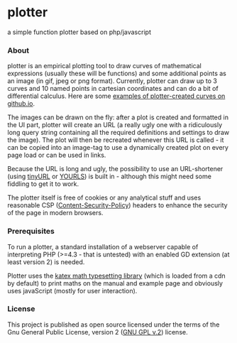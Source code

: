 # plotter
a simple function plotter based on php/javascript

### About
plotter is an empirical plotting tool to draw curves of mathematical expressions (usually these will be functions) and some additional points as an image (in gif, jpeg or png format). Currently, plotter can draw up to 3 curves and 10 named points in cartesian coordinates and can do a bit of differential calculus. Here are some [examples of plotter-created curves on github.io](https://marcusoettinger.github.io/plotter).

The images can be drawn on the fly: after a plot is created and formatted in the UI part, plotter will create an URL (a really ugly one with a ridiculously long query string containing all the required definitions and settings to draw the image). The plot will then be recreated whenever this URL is called - it can be copied into an image-tag to use a dynamically created plot on every page load or can be used in links.

Because the URL is long and ugly, the possibility to use an URL-shortener (using [tinyURL](https://tinyurl.com/) or [YOURLS](https://yourls.org/)) is built in - although this might need some fiddling to get it to work.

The plotter itself is free of cookies or any analytical stuff and uses reasonable CSP ([Content-Security-Policy](https://content-security-policy.com/)) headers to enhance the security of the page in modern browsers.

### Prerequisites
To run a plotter, a standard installation of a webserver capable of interpreting PHP (>=4.3 - that is untested) with an enabled GD extension (at least version 2) is needed.

Plotter uses the [katex math typesetting library](https://katex.org/) (which is loaded from a cdn by default) to print maths on the manual and example page and obviously uses javaScript (mostly for user interaction).

### License
This project is published as open source licensed under the terms of the Gnu General Public License, version 2 ([GNU GPL v.2](https://www.gnu.org/licenses/gpl-2.0.html)) license.
